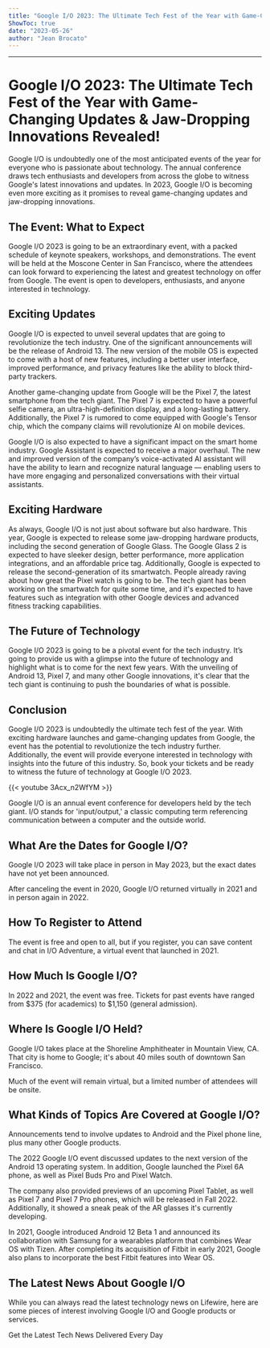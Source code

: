 ```yaml
---
title: "Google I/O 2023: The Ultimate Tech Fest of the Year with Game-Changing Updates & Jaw-Dropping Innovations Revealed!"
ShowToc: true 
date: "2023-05-26"
author: "Jean Brocato"
---
```

*****
# Google I/O 2023: The Ultimate Tech Fest of the Year with Game-Changing Updates & Jaw-Dropping Innovations Revealed!

Google I/O is undoubtedly one of the most anticipated events of the year for everyone who is passionate about technology. The annual conference draws tech enthusiasts and developers from across the globe to witness Google's latest innovations and updates. In 2023, Google I/O is becoming even more exciting as it promises to reveal game-changing updates and jaw-dropping innovations. 

## The Event: What to Expect

Google I/O 2023 is going to be an extraordinary event, with a packed schedule of keynote speakers, workshops, and demonstrations. The event will be held at the Moscone Center in San Francisco, where the attendees can look forward to experiencing the latest and greatest technology on offer from Google. The event is open to developers, enthusiasts, and anyone interested in technology. 

## Exciting Updates

Google I/O is expected to unveil several updates that are going to revolutionize the tech industry. One of the significant announcements will be the release of Android 13. The new version of the mobile OS is expected to come with a host of new features, including a better user interface, improved performance, and privacy features like the ability to block third-party trackers. 

Another game-changing update from Google will be the Pixel 7, the latest smartphone from the tech giant. The Pixel 7 is expected to have a powerful selfie camera, an ultra-high-definition display, and a long-lasting battery. Additionally, the Pixel 7 is rumored to come equipped with Google's Tensor chip, which the company claims will revolutionize AI on mobile devices. 

Google I/O is also expected to have a significant impact on the smart home industry. Google Assistant is expected to receive a major overhaul. The new and improved version of the company’s voice-activated AI assistant will have the ability to learn and recognize natural language — enabling users to have more engaging and personalized conversations with their virtual assistants. 

## Exciting Hardware

As always, Google I/O is not just about software but also hardware. This year, Google is expected to release some jaw-dropping hardware products, including the second generation of Google Glass. The Google Glass 2 is expected to have sleeker design, better performance, more application integrations, and an affordable price tag. Additionally, Google is expected to release the second-generation of its smartwatch. People already raving about how great the Pixel watch is going to be. The tech giant has been working on the smartwatch for quite some time, and it's expected to have features such as integration with other Google devices and advanced fitness tracking capabilities. 

## The Future of Technology

Google I/O 2023 is going to be a pivotal event for the tech industry. It’s going to provide us with a glimpse into the future of technology and highlight what is to come for the next few years. With the unveiling of Android 13, Pixel 7, and many other Google innovations, it's clear that the tech giant is continuing to push the boundaries of what is possible. 

## Conclusion

Google I/O 2023 is undoubtedly the ultimate tech fest of the year. With exciting hardware launches and game-changing updates from Google, the event has the potential to revolutionize the tech industry further. Additionally, the event will provide everyone interested in technology with insights into the future of this industry. So, book your tickets and be ready to witness the future of technology at Google I/O 2023.

{{< youtube 3Acx_n2WfYM >}} 




Google I/O is an annual event conference for developers held by the tech giant. I/O stands for 'input/output,' a classic computing term referencing communication between a computer and the outside world.

 
##   What Are the Dates for Google I/O?  
 

Google I/O 2023 will take place in person in May 2023, but the exact dates have not yet been announced.

 

After canceling the event in 2020, Google I/O returned virtually in 2021 and in person again in 2022.

 
##   How To Register to Attend  
 

The event is free and open to all, but if you register, you can save content and chat in I/O Adventure, a virtual event that launched in 2021.

 
##   How Much Is Google I/O?  
 

In 2022 and 2021, the event was free. Tickets for past events have ranged from $375 (for academics) to $1,150 (general admission).

 
##   Where Is Google I/O Held?  
 

Google I/O takes place at the Shoreline Amphitheater in Mountain View, CA. That city is home to Google; it's about 40 miles south of downtown San Francisco.

 

Much of the event will remain virtual, but a limited number of attendees will be onsite.

 
##   What Kinds of Topics Are Covered at Google I/O?  
 

Announcements tend to involve updates to Android and the Pixel phone line, plus many other Google products.

 

The 2022 Google I/O event discussed updates to the next version of the Android 13 operating system. In addition, Google launched the Pixel 6A phone, as well as Pixel Buds Pro and Pixel Watch.

 

The company also provided previews of an upcoming Pixel Tablet, as well as Pixel 7 and Pixel 7 Pro phones, which will be released in Fall 2022. Additionally, it showed a sneak peak of the AR glasses it's currently developing.

 

In 2021, Google introduced Android 12 Beta 1 and announced its collaboration with Samsung for a wearables platform that combines Wear OS with Tizen. After completing its acquisition of Fitbit in early 2021, Google also plans to incorporate the best Fitbit features into Wear OS.

 
##   The Latest News About Google I/O  
 

While you can always read the latest technology news on Lifewire, here are some pieces of interest involving Google I/O and Google products or services.

 

Get the Latest Tech News Delivered Every Day





